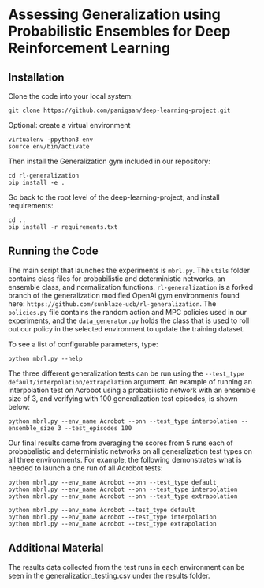 # Assessing Generalization using Probabilistic Ensembles for Deep Reinforcement Learning

## Installation

Clone the code into your local system:
```
git clone https://github.com/panigsan/deep-learning-project.git
```

Optional: create a virtual environment
```
virtualenv -ppython3 env
source env/bin/activate
```

Then install the Generalization gym included in our repository:
```
cd rl-generalization
pip install -e .
```

Go back to the root level of the deep-learning-project, and install requirements:
```
cd ..
pip install -r requirements.txt
```

## Running the Code
The main script that launches the experiments is ```mbrl.py```. The ```utils``` folder contains class files for probabilistic and deterministic networks, an ensemble class, and normalization functions. ```rl-generalization``` is a forked branch of the generalization modified OpenAi gym environments found here: ``` https://github.com/sunblaze-ucb/rl-generalization ```. The ```policies.py``` file contains the random action and MPC policies used in our experiments, and the ```data_generator.py``` holds the class that is used to roll out our policy in the selected environment to update the training dataset.

To see a list of configurable parameters, type:
```
python mbrl.py --help
```

The three different generalization tests can be run using the ```--test_type default/interpolation/extrapolation``` argument. An example of running an interpolation test on Acrobot using a probabilistic network with an ensemble size of 3, and verifying with 100 generalization test episodes, is shown below:
```
python mbrl.py --env_name Acrobot --pnn --test_type interpolation --ensemble_size 3 --test_episodes 100
```

Our final results came from averaging the scores from 5 runs each of probabalistic and deterministic networks on all generalization test types on all three environments. For example, the following demonstrates what is needed to launch a one run of all Acrobot tests:
```
python mbrl.py --env_name Acrobot --pnn --test_type default
python mbrl.py --env_name Acrobot --pnn --test_type interpolation
python mbrl.py --env_name Acrobot --pnn --test_type extrapolation

python mbrl.py --env_name Acrobot --test_type default
python mbrl.py --env_name Acrobot --test_type interpolation
python mbrl.py --env_name Acrobot --test_type extrapolation
```

## Additional Material
The results data collected from the test runs in each environment can be seen in the generalization_testing.csv under the results folder.



